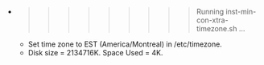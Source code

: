 * >>>>>>>>> Running inst-min-con-xtra-timezone.sh ...
  * Set time zone to EST (America/Montreal) in /etc/timezone.
  * Disk size = 2134716K. Space Used = 4K.
